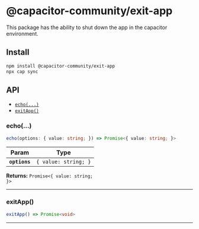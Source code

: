 # @capacitor-community/exit-app

This package has the ability to shut down the app in the capacitor environment.

## Install

```bash
npm install @capacitor-community/exit-app
npx cap sync
```

## API

<docgen-index>

* [`echo(...)`](#echo)
* [`exitApp()`](#exitapp)

</docgen-index>

<docgen-api>
<!--Update the source file JSDoc comments and rerun docgen to update the docs below-->

### echo(...)

```typescript
echo(options: { value: string; }) => Promise<{ value: string; }>
```

| Param         | Type                            |
| ------------- | ------------------------------- |
| **`options`** | <code>{ value: string; }</code> |

**Returns:** <code>Promise&lt;{ value: string; }&gt;</code>

--------------------


### exitApp()

```typescript
exitApp() => Promise<void>
```

--------------------

</docgen-api>
